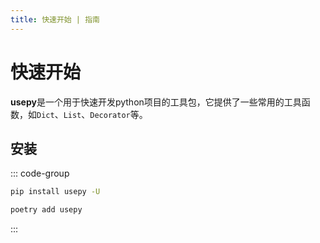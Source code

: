 ```yaml
---
title: 快速开始 | 指南
---
```


# 快速开始

<project-info />

**usepy**是一个用于快速开发python项目的工具包，它提供了一些常用的工具函数，如`Dict`、`List`、`Decorator`等。

## 安装

::: code-group

```bash [pip]
pip install usepy -U
``` 
```bash [poetry]
poetry add usepy
``` 
:::
